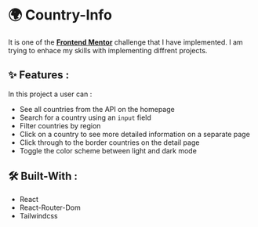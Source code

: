# 🌍 Country-Info

It is one of the **[Frontend Mentor](https://www.frontendmentor.io)** challenge that I have implemented.
I am trying to enhace my skills with implementing diffrent projects.

## ✨ Features :

In this project a user can :

- See all countries from the API on the homepage
- Search for a country using an `input` field
- Filter countries by region
- Click on a country to see more detailed information on a separate page
- Click through to the border countries on the detail page
- Toggle the color scheme between light and dark mode

## 🛠 Built-With :

- React
- React-Router-Dom
- Tailwindcss
